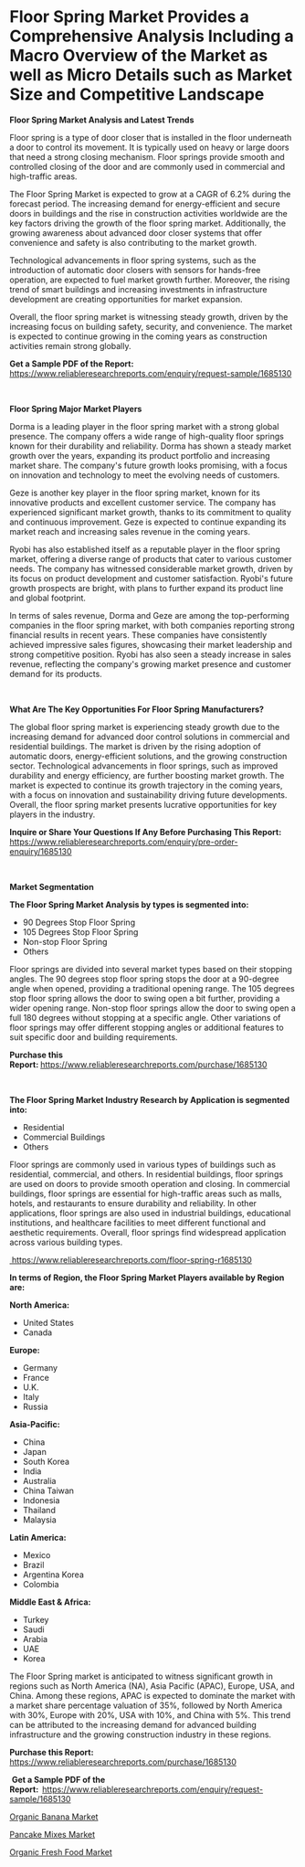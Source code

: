 <p><h1>Floor Spring Market Provides a Comprehensive Analysis Including a Macro Overview of the Market as well as Micro Details such as Market Size and Competitive Landscape</h1></p><p><strong>Floor Spring Market Analysis and Latest Trends</strong></p>
<p><p>Floor spring is a type of door closer that is installed in the floor underneath a door to control its movement. It is typically used on heavy or large doors that need a strong closing mechanism. Floor springs provide smooth and controlled closing of the door and are commonly used in commercial and high-traffic areas.</p><p>The Floor Spring Market is expected to grow at a CAGR of 6.2% during the forecast period. The increasing demand for energy-efficient and secure doors in buildings and the rise in construction activities worldwide are the key factors driving the growth of the floor spring market. Additionally, the growing awareness about advanced door closer systems that offer convenience and safety is also contributing to the market growth.</p><p>Technological advancements in floor spring systems, such as the introduction of automatic door closers with sensors for hands-free operation, are expected to fuel market growth further. Moreover, the rising trend of smart buildings and increasing investments in infrastructure development are creating opportunities for market expansion.</p><p>Overall, the floor spring market is witnessing steady growth, driven by the increasing focus on building safety, security, and convenience. The market is expected to continue growing in the coming years as construction activities remain strong globally.</p></p>
<p><strong>Get a Sample PDF of the Report:&nbsp;</strong> <a href="https://www.reliableresearchreports.com/enquiry/request-sample/1685130">https://www.reliableresearchreports.com/enquiry/request-sample/1685130</a></p>
<p>&nbsp;</p>
<p><strong>Floor Spring Major Market Players</strong></p>
<p><p>Dorma is a leading player in the floor spring market with a strong global presence. The company offers a wide range of high-quality floor springs known for their durability and reliability. Dorma has shown a steady market growth over the years, expanding its product portfolio and increasing market share. The company's future growth looks promising, with a focus on innovation and technology to meet the evolving needs of customers.</p><p>Geze is another key player in the floor spring market, known for its innovative products and excellent customer service. The company has experienced significant market growth, thanks to its commitment to quality and continuous improvement. Geze is expected to continue expanding its market reach and increasing sales revenue in the coming years.</p><p>Ryobi has also established itself as a reputable player in the floor spring market, offering a diverse range of products that cater to various customer needs. The company has witnessed considerable market growth, driven by its focus on product development and customer satisfaction. Ryobi's future growth prospects are bright, with plans to further expand its product line and global footprint.</p><p>In terms of sales revenue, Dorma and Geze are among the top-performing companies in the floor spring market, with both companies reporting strong financial results in recent years. These companies have consistently achieved impressive sales figures, showcasing their market leadership and strong competitive position. Ryobi has also seen a steady increase in sales revenue, reflecting the company's growing market presence and customer demand for its products.</p></p>
<p>&nbsp;</p>
<p><strong>What Are The Key Opportunities For Floor Spring Manufacturers?</strong></p>
<p><p>The global floor spring market is experiencing steady growth due to the increasing demand for advanced door control solutions in commercial and residential buildings. The market is driven by the rising adoption of automatic doors, energy-efficient solutions, and the growing construction sector. Technological advancements in floor springs, such as improved durability and energy efficiency, are further boosting market growth. The market is expected to continue its growth trajectory in the coming years, with a focus on innovation and sustainability driving future developments. Overall, the floor spring market presents lucrative opportunities for key players in the industry.</p></p>
<p><strong>Inquire or Share Your Questions If Any Before Purchasing This Report:</strong> <a href="https://www.reliableresearchreports.com/enquiry/pre-order-enquiry/1685130">https://www.reliableresearchreports.com/enquiry/pre-order-enquiry/1685130</a></p>
<p>&nbsp;</p>
<p><strong>Market Segmentation</strong></p>
<p><strong>The Floor Spring Market Analysis by types is segmented into:</strong></p>
<p><ul><li>90 Degrees Stop Floor Spring</li><li>105 Degrees Stop Floor Spring</li><li>Non-stop Floor Spring</li><li>Others</li></ul></p>
<p><p>Floor springs are divided into several market types based on their stopping angles. The 90 degrees stop floor spring stops the door at a 90-degree angle when opened, providing a traditional opening range. The 105 degrees stop floor spring allows the door to swing open a bit further, providing a wider opening range. Non-stop floor springs allow the door to swing open a full 180 degrees without stopping at a specific angle. Other variations of floor springs may offer different stopping angles or additional features to suit specific door and building requirements.</p></p>
<p><strong>Purchase this Report:&nbsp;</strong><a href="https://www.reliableresearchreports.com/purchase/1685130">https://www.reliableresearchreports.com/purchase/1685130</a></p>
<p>&nbsp;</p>
<p><strong>The Floor Spring Market Industry Research by Application is segmented into:</strong></p>
<p><ul><li>Residential</li><li>Commercial Buildings</li><li>Others</li></ul></p>
<p><p>Floor springs are commonly used in various types of buildings such as residential, commercial, and others. In residential buildings, floor springs are used on doors to provide smooth operation and closing. In commercial buildings, floor springs are essential for high-traffic areas such as malls, hotels, and restaurants to ensure durability and reliability. In other applications, floor springs are also used in industrial buildings, educational institutions, and healthcare facilities to meet different functional and aesthetic requirements. Overall, floor springs find widespread application across various building types.</p></p>
<p><a href="https://www.reliableresearchreports.com/floor-spring-r1685130">&nbsp;https://www.reliableresearchreports.com/floor-spring-r1685130</a></p>
<p><strong>In terms of Region, the Floor Spring Market Players available by Region are:</strong></p>
<p>
    <p> <strong> North America: </strong>
        <ul>
            <li>United States</li>
            <li>Canada</li>
        </ul>
        </p> 
    <p> <strong> Europe: </strong>
        <ul>
            <li>Germany</li>
            <li>France</li>
            <li>U.K.</li>
            <li>Italy</li>
            <li>Russia</li>
        </ul>
        </p> 
    <p> <strong> Asia-Pacific: </strong>
        <ul>
            <li>China</li>
            <li>Japan</li>
            <li>South Korea</li>
            <li>India</li>
            <li>Australia</li>
            <li>China Taiwan</li>
            <li>Indonesia</li>
            <li>Thailand</li>
            <li>Malaysia</li>
        </ul>
        </p> 
    <p> <strong> Latin America: </strong>
        <ul>
            <li>Mexico</li>
            <li>Brazil</li>
            <li>Argentina Korea</li>
            <li>Colombia</li>
        </ul>
        </p> 
    <p> <strong> Middle East & Africa: </strong>
        <ul>
            <li>Turkey</li>
            <li>Saudi</li>
            <li>Arabia</li>
            <li>UAE</li>
            <li>Korea</li>
        </ul>
    </p>
    </p>
<p><p>The Floor Spring market is anticipated to witness significant growth in regions such as North America (NA), Asia Pacific (APAC), Europe, USA, and China. Among these regions, APAC is expected to dominate the market with a market share percentage valuation of 35%, followed by North America with 30%, Europe with 20%, USA with 10%, and China with 5%. This trend can be attributed to the increasing demand for advanced building infrastructure and the growing construction industry in these regions.</p></p>
<p><strong>Purchase this Report: </strong><a href="https://www.reliableresearchreports.com/purchase/1685130">https://www.reliableresearchreports.com/purchase/1685130</a></p>
<p>&nbsp;<strong>Get a Sample PDF of the Report:&nbsp;&nbsp;</strong><a href="https://www.reliableresearchreports.com/enquiry/request-sample/1685130">https://www.reliableresearchreports.com/enquiry/request-sample/1685130</a></p>
<p><strong></strong></p>
<p><p><a href="https://github.com/tusomamen9/Market-Research-Report-List-1/blob/main/organic-banana-market.md">Organic Banana Market</a></p><p><a href="https://github.com/evanppinks/Market-Research-Report-List-1/blob/main/pancake-mixes-market.md">Pancake Mixes Market</a></p><p><a href="https://github.com/dianemacle6776/Market-Research-Report-List-1/blob/main/organic-fresh-food-market.md">Organic Fresh Food Market</a></p></p>